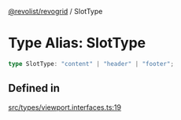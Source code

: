 [@revolist/revogrid](README.md) / SlotType

# Type Alias: SlotType

```ts
type SlotType: "content" | "header" | "footer";
```

## Defined in

[src/types/viewport.interfaces.ts:19](https://github.com/revolist/revogrid/blob/3cf03d1039e53d8581c1791130c13324e129dd40/src/types/viewport.interfaces.ts#L19)
